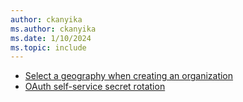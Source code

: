 ```yaml
---
author: ckanyika
ms.author: ckanyika
ms.date: 1/10/2024
ms.topic: include
---
```


- [Select a geography when creating an organization ](#select-a-geography-when-creating-an-organization)
- [OAuth self-service secret rotation ](#oauth-self-service-secret-rotation)